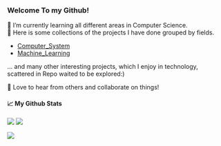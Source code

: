 ### Welcome To my Github! 

<!--
**PeterHUistyping/PeterHUistyping** is a ✨ _special_ ✨ repository because its `README.md` (this file) appears on your GitHub profile.

Here are some ideas to get you started:

- 🔭 I’m currently working on ...
- 🌱 I’m currently learning ...
- 👯 I’m looking to collaborate on ...
- 🤔 I’m looking for help with ...
- 💬 Ask me about ...
- 📫 How to reach me: ...
- 😄 Pronouns: ...
- ⚡ Fun fact: ...
[![GitHub](https://img.shields.io/github/followers/PeterHuistyping?label=follow&style=social)](https://github.com/PeterHuistyping)
-->
🌱 I’m currently learning all different areas in Computer Science.  
🔭 Here is some collections of the projects I have done grouped by fields.
  - [Computer_System](https://github.com/PeterHUistyping/Computer_System_Guidance)
  - [Machine_Learning](https://github.com/PeterHUistyping/Machine_Learning_Guidance)
    
... and many other interesting projects, which I enjoy in technology, scattered in Repo waited to be explored:)

👯 Love to hear from others and collaborate on things!  

<!-- <details> <summary>📈 Stats</summary> <br> -->
#### 📈 My Github Stats <br> 
![](http://github-profile-summary-cards.vercel.app/api/cards/repos-per-language?username=PeterHUistyping&theme=default) 
![](http://github-profile-summary-cards.vercel.app/api/cards/most-commit-language?username=PeterHUistyping&theme=default)

![](http://github-profile-summary-cards.vercel.app/api/cards/profile-details?username=PeterHUistyping&theme=default) 

